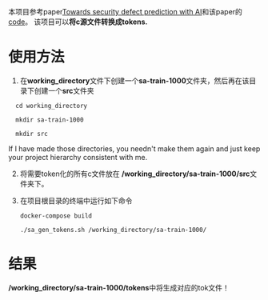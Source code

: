 本项目参考paper[Towards security defect prediction with AI](https://arxiv.org/pdf/1808.09897.pdfv)和该paper的[code](https://github.com/cmu-sei/sa-bAbI)。 该项目可以**将c源文件转换成tokens.**

# 使用方法


1. 在**working_directory**文件下创建一个**sa-train-1000**文件夹，然后再在该目录下创建一个**src**文件夹
  
```shell
  cd working_directory
```

```shell
  mkdir sa-train-1000
```

```shell
  mkdir src
```

If I have made those directories, you needn't make them again and just keep
your project hierarchy consistent with me.

2. 将需要token化的所有c文件放在 **/working_directory/sa-train-1000/src**文件夹下。
  
3. 在项目根目录的终端中运行如下命令

   ```shell
   docker-compose build
   ```

   ```shell
   ./sa_gen_tokens.sh /working_directory/sa-train-1000/
   ```

# 结果

**/working_directory/sa-train-1000/tokens**中将生成对应的tok文件！